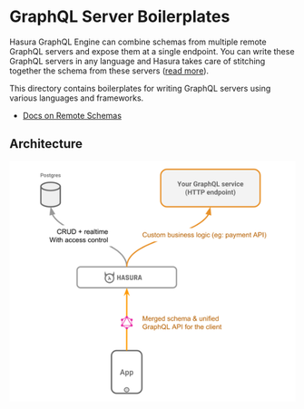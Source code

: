 # GraphQL Server Boilerplates

Hasura GraphQL Engine can combine schemas from multiple remote GraphQL servers
and expose them at a single endpoint. You can write these GraphQL servers in any
language and Hasura takes care of stitching together the schema from these
servers ([read more](../../../remote-schemas.md)).

This directory contains boilerplates for writing GraphQL servers using various
languages and frameworks.

- [Docs on Remote Schemas](https://docs.hasura.io/1.0/graphql/manual/remote-schemas/index.html)

## Architecture

![Remote schema architecture diagram](../../../assets/remote-schemas-arch.png)
